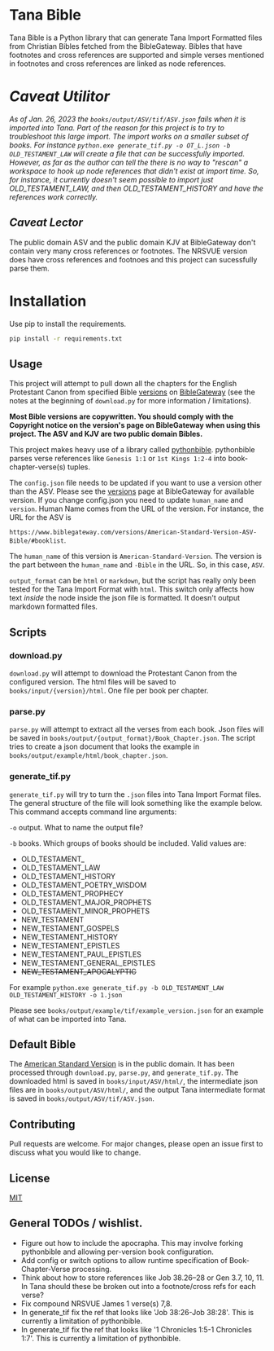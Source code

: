 # Tana Bible

Tana Bible is a Python library that can generate Tana Import Formatted files from Christian Bibles fetched from the BibleGateway. Bibles that have footnotes and cross references are supported and simple verses mentioned in footnotes and cross references are linked as node references.

# *Caveat Utilitor*
*As of Jan. 26, 2023 the `books/output/ASV/tif/ASV.json` fails when it is imported into Tana. Part of the reason for this project is to try to troubleshoot this large import. The import works on a smaller subset of books. For instance `python.exe generate_tif.py -o OT_L.json -b OLD_TESTAMENT_LAW` will create a file that can be successfully imported. However, as far as the author can tell the there is no way to "rescan" a workspace to hook up node references that didn't exist at import time. So, for instance, it currently doesn't seem possible to import just OLD_TESTAMENT_LAW, and then OLD_TESTAMENT_HISTORY and have the references work correctly.*

## *Caveat Lector*
The public domain ASV and the public domain KJV at BibleGateway don't contain very many cross references or footnotes. The NRSVUE version does have cross references and footnoes and this project can sucessfully parse them.

# Installation

Use pip to install the requirements.

```bash
pip install -r requirements.txt
```

## Usage

This project will attempt to pull down all the chapters for the English Protestant Canon from specified Bible [versions](https://www.biblegateway.com/versions/) on [BibleGateway](biblegateway.com) (see the notes at the beginning of `download.py` for more information / limitations). 

__Most Bible versions are copywritten. You should comply with the Copyright notice on the version's page on BibleGateway when using this project. The ASV and KJV are two public domain Bibles.__

This project makes heavy use of a library called [pythonbible](https://github.com/avendesora/pythonbible). pythonbible parses verse references like `Genesis 1:1` or `1st Kings 1:2-4` into book-chapter-verse(s) tuples.

The `config.json` file needs to be updated if you want to use a version other than the ASV. Please see the [versions](https://www.biblegateway.com/versions/) page at BibleGateway for available version. If you change config.json you need to update `human_name` and `version`. Human Name comes from the URL of the version. For instance, the URL for the ASV is 

```https://www.biblegateway.com/versions/American-Standard-Version-ASV-Bible/#booklist```.

The `human_name` of this version is `American-Standard-Version`. The version is the part between the `human_name` and `-Bible` in the URL. So, in this case, `ASV`.

`output_format` can be `html` or `markdown`, but the script has really only been tested for the Tana Import Format with `html`. This switch only affects how text *inside* the node inside the json file is formatted. It doesn't output markdown formatted files.

## Scripts
### download.py
`download.py` will attempt to download the Protestant Canon from the configured version. The html files will be saved to `books/input/{version}/html`. One file per book per chapter.

### parse.py
`parse.py` will attempt to extract all the verses from each book. Json files will be saved in `books/output/{output_format}/Book_Chapter.json`. The script tries to create a json document that looks the example in `books/output/example/html/book_chapter.json`.

### generate_tif.py
`generate_tif.py` will try to turn the `.json` files into Tana Import Format files. The general structure of the file will look something like the example below. This command accepts command line arguments:

`-o` output. What to name the output file?

`-b` books. Which groups of books should be included. Valid values are:
  * OLD_TESTAMENT_
  * OLD_TESTAMENT_LAW
  * OLD_TESTAMENT_HISTORY
  * OLD_TESTAMENT_POETRY_WISDOM
  * OLD_TESTAMENT_PROPHECY
  * OLD_TESTAMENT_MAJOR_PROPHETS
  * OLD_TESTAMENT_MINOR_PROPHETS
  * NEW_TESTAMENT
  * NEW_TESTAMENT_GOSPELS
  * NEW_TESTAMENT_HISTORY
  * NEW_TESTAMENT_EPISTLES
  * NEW_TESTAMENT_PAUL_EPISTLES
  * NEW_TESTAMENT_GENERAL_EPISTLES
  * ~~NEW_TESTAMENT_APOCALYPTIC~~

For example `python.exe generate_tif.py -b OLD_TESTAMENT_LAW OLD_TESTAMENT_HISTORY -o 1.json`

Please see `books/output/example/tif/example_version.json` for an example of what can be imported into Tana.

## Default Bible
The [American Standard Version](https://www.biblegateway.com/versions/American-Standard-Version-ASV-Bible/#booklist) is in the public domain. It has been processed through `download.py`, `parse.py`, and `generate_tif.py`. The downloaded html is saved in `books/input/ASV/html/`, the intermediate json files are in `books/output/ASV/html/`, and the output Tana intermediate format is saved in `books/output/ASV/tif/ASV.json`.

## Contributing

Pull requests are welcome. For major changes, please open an issue first
to discuss what you would like to change.

## License

[MIT](https://choosealicense.com/licenses/mit/)

## General TODOs / wishlist.
  * Figure out how to include the apocrapha. This may involve forking pythonbible and allowing per-version book configuration.
  * Add config or switch options to allow runtime specification of Book-Chapter-Verse processing.
  * Think about how to store references like Job 38.26–28 or Gen 3.7, 10, 11. In Tana should these be broken out into a footnote/cross refs for each verse?
  * Fix compound NRSVUE James 1 verse(s) 7,8.
  * In generate_tif fix the ref that looks like 'Job 38:26-Job 38:28'. This is currently a limitation of pythonbible.
  * In generate_tif fix the ref that looks like '1 Chronicles 1:5-1 Chronicles 1:7'. This is currently a limitation of pythonbible.
  